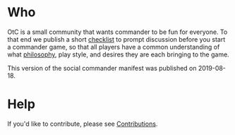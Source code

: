 Who
====
OtC is a small community that wants commander to be fun for everyone. To
that end we publish a short [checklist](checklist.md) to prompt discussion
before you start a commander game, so that all players have a common
understanding of what [philosophy](philosophy.md), play style, and desires
they are each bringing to the game.

This version of the social commander manifest was published on 2019-08-18.

Help
====
If you'd like to contribute, please see [Contributions](contributions.md).
